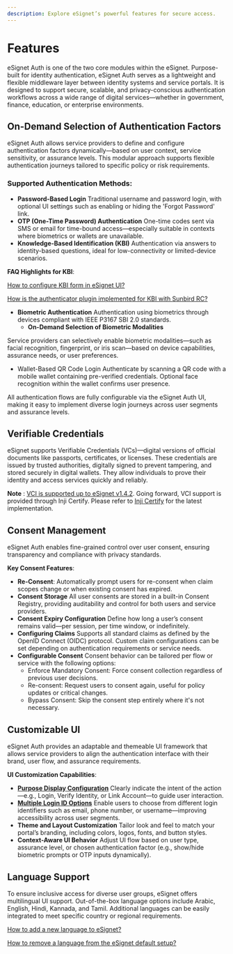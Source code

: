```yaml
---
description: Explore eSignet’s powerful features for secure access.
---
```


# Features

eSignet Auth is one of the two core modules within the eSignet. Purpose-built for identity authentication, eSignet Auth serves as a lightweight and flexible middleware layer between identity systems and service portals. It is designed to support secure, scalable, and privacy-conscious authentication workflows across a wide range of digital services—whether in government, finance, education, or enterprise environments.

## On-Demand Selection of Authentication Factors

eSignet Auth allows service providers to define and configure authentication factors dynamically—based on user context, service sensitivity, or assurance levels. This modular approach supports flexible authentication journeys tailored to specific policy or risk requirements.

### Supported Authentication Methods:

* **Password-Based Login** Traditional username and password login, with optional UI settings such as enabling or hiding the 'Forgot Password' link.
* **OTP (One-Time Password) Authentication** One-time codes sent via SMS or email for time-bound access—especially suitable in contexts where biometrics or wallets are unavailable.
* **Knowledge-Based Identification (KBI)** Authentication via answers to identity-based questions, ideal for low-connectivity or limited-device scenarios.

**FAQ Highlights for KBI**:

[How to configure KBI form in eSignet UI?](https://docs.esignet.io/overview/features#how-to-configure-kbi-form-in-esignet-ui)

[How is the authenticator plugin implemented for KBI with Sunbird RC?](https://docs.esignet.io/general/faq#how-is-authenticator-plugin-implemented-for-kbi-with-sunbird-rc)

* **Biometric Authentication** Authentication using biometrics through devices compliant with IEEE P3167 SBI 2.0 standards.
  * **On-Demand Selection of Biometric Modalities**

Service providers can selectively enable biometric modalities—such as facial recognition, fingerprint, or iris scan—based on device capabilities, assurance needs, or user preferences.

* Wallet-Based QR Code Login Authenticate by scanning a QR code with a mobile wallet containing pre-verified credentials. Optional face recognition within the wallet confirms user presence.

All authentication flows are fully configurable via the eSignet Auth UI, making it easy to implement diverse login journeys across user segments and assurance levels.

## Verifiable Credentials

eSignet supports Verifiable Credentials (VCs)—digital versions of official documents like passports, certificates, or licenses. These credentials are issued by trusted authorities, digitally signed to prevent tampering, and stored securely in digital wallets. They allow individuals to prove their identity and access services quickly and reliably.

**Note** : [VCI is supported up to eSignet v1.4.2](https://github.com/mosip/esignet/tree/v1.4.2). Going forward, VCI support is provided through Inji Certify. Please refer to [Inji Certify](https://docs.inji.io/inji-certify/overview) for the latest implementation.

## Consent Management

eSignet Auth enables fine-grained control over user consent, ensuring transparency and compliance with privacy standards.

**Key Consent Features**:

* **Re-Consent**: Automatically prompt users for re-consent when claim scopes change or when existing consent has expired.
* **Consent Storage** All user consents are stored in a built-in Consent Registry, providing auditability and control for both users and service providers.
* **Consent Expiry Configuration** Define how long a user’s consent remains valid—per session, per time window, or indefinitely.
* **Configuring Claims** Supports all standard claims as defined by the OpenID Connect (OIDC) protocol. Custom claim configurations can be set depending on authentication requirements or service needs.
* **Configurable Consent** Consent behavior can be tailored per flow or service with the following options:
  * Enforce Mandatory Consent: Force consent collection regardless of previous user decisions.
  * Re-consent: Request users to consent again, useful for policy updates or critical changes.
  * Bypass Consent: Skip the consent step entirely where it's not necessary.

## Customizable UI

eSignet Auth provides an adaptable and themeable UI framework that allows service providers to align the authentication interface with their brand, user flow, and assurance requirements.

**UI Customization Capabilities**:

* [**Purpose Display Configuration**](../esignet-authentication/develop/configuration/purpose-based-ui-rendering-in-esignet.md) Clearly indicate the intent of the action—e.g., Login, Verify Identity, or Link Account—to guide user interaction.
* [**Multiple Login ID Options**](../esignet-authentication/develop/configuration/login-id-configuration-in-esignet.md) Enable users to choose from different login identifiers such as email, phone number, or username—improving accessibility across user segments.
* **Theme and Layout Customization** Tailor look and feel to match your portal’s branding, including colors, logos, fonts, and button styles.
* **Context-Aware UI Behavior** Adjust UI flow based on user type, assurance level, or chosen authentication factor (e.g., show/hide biometric prompts or OTP inputs dynamically).

## Language Support

To ensure inclusive access for diverse user groups, eSignet offers multilingual UI support. Out-of-the-box language options include Arabic, English, Hindi, Kannada, and Tamil. Additional languages can be easily integrated to meet specific country or regional requirements.

[How to add a new language to eSignet?](https://docs.esignet.io/general/faq#how-to-add-a-new-language-in-esignet)

[How to remove a language from the eSignet default setup?](https://docs.esignet.io/general/faq#how-to-remove-a-language-from-the-esignet-default-setup)

